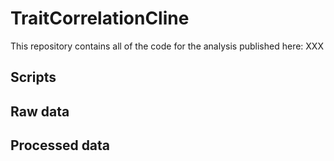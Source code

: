 # TraitCorrelationCline
This repository contains all of the code for the analysis published here: XXX

## Scripts

## Raw data

## Processed data
